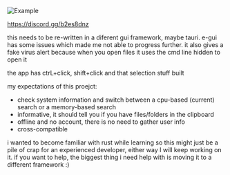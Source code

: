 ![Example](https://i.imgur.com/KqB1SsL.png)

https://discord.gg/b2es8dnz

this needs to be re-written in a diferent gui framework, maybe tauri.
e-gui has some issues which made me not able to progress further.
it also gives a fake virus alert because when you open files it uses the cmd line hidden to open it

the app has ctrL+click, shift+click and that selection stuff built

my expectations of this proejct:
- check system information and switch between a cpu-based (current) search or a memory-based search
- informative, it should tell you if you have files/folders in the clipboard
- offline and no account, there is no need to gather user info
- cross-compatible

i wanted to become familiar with rust while learning so this might just be a pile of crap for an experienced developer, either way I will keep working on it.
if you want to help, the biggest thing i need help with is moving it to a different framework :)  


